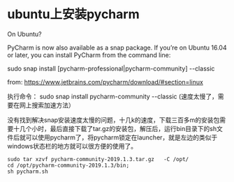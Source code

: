 # ubuntu上安装pycharm

On Ubuntu?

PyCharm is now also available as a snap package. If you’re on Ubuntu 16.04 or later, you can install PyCharm from the command line:

sudo snap install [pycharm-professional|pycharm-community] --classic

from: https://www.jetbrains.com/pycharm/download/#section=linux



执行命令： sudo snap install pycharm-community --classic  (速度太慢了，需要在网上搜索加速方法）

没有找到解决snap安装速度太慢的问题，十几k的速度，下载三百多m的安装包需要十几个小时，最后直接下载了tar.gz的安装包，解压后，运行bin目录下的sh文件后就可以使用pycharm了，将pycharm锁定在launcher，就是左边的类似于windows状态栏的地方就可以很方便的使用了。

```shell
sudo tar xzvf pycharm-community-2019.1.3.tar.gz   -C /opt/
cd /opt/pycharm-community-2019.1.3/bin;
sh pycharm.sh
```

